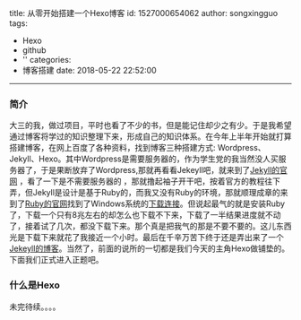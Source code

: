 title: 从零开始搭建一个Hexo博客
id: 1527000654062
author: songxingguo
tags:
  - Hexo
  - github
  - ''
categories:
  - 博客搭建
date: 2018-05-22 22:52:00
---
### 简介

 大三的我，做过项目，平时也看了不少的书，但是能记住却少之有少。于是我希望通过博客将学过的知识整理下来，形成自己的知识体系。在今年上半年开始就打算搭建博客，在网上百度了各种资料，找到博客三种搭建方式: Wordpress、Jekyll、Hexo。其中Wordpress是需要服务器的，作为学生党的我当然没人买服务器了，于是果断放弃了Wordpress,那就再看看Jekeyll吧，就来到了[Jekyll的官网](https://www.jekyll.com.cn) ，看了一下是不需要服务器的 ，那就撸起袖子开干吧，按着官方的教程往下弄，但Jekyll是设计是基于Ruby的，而我又没有Ruby的环境，那就顺理成章的来到了[Ruby的官网](http://www.ruby-lang.org/en/downloads/)找到了Windows系统的[下载连接](https://rubyinstaller.org/downloads)。但说起最气的就是安装Ruby了，下载一个只有8兆左右的却怎么也下载不下来，下载了一半结果进度就不动了，接着试了几次，都没下载下来。那个真是把我气的那是不要不要的。这儿东西光是下载下来就花了我接近一个小时。最后在千辛万苦下终于还是弄出来了一个[Jekeyll的博客](http://blog.songxingguo.com)。当然了，前面的说所的一切都是我们今天的主角Hexo做铺垫的。下面我们正式进入正题吧。
 
<!-- more -->
 
### 什么是Hexo

未完待续。。。。